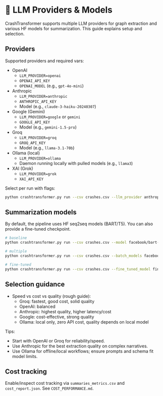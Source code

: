 # 🤖 LLM Providers & Models

CrashTransformer supports multiple LLM providers for graph extraction and various HF models for summarization. This guide explains setup and selection.

## Providers

Supported providers and required vars:

- OpenAI
  - `LLM_PROVIDER=openai`
  - `OPENAI_API_KEY`
  - `OPENAI_MODEL` (e.g., `gpt-4o-mini`)
- Anthropic
  - `LLM_PROVIDER=anthropic`
  - `ANTHROPIC_API_KEY`
  - Model (e.g., `claude-3-haiku-20240307`)
- Google (Gemini)
  - `LLM_PROVIDER=google` or `gemini`
  - `GOOGLE_API_KEY`
  - Model (e.g., `gemini-1.5-pro`)
- Groq
  - `LLM_PROVIDER=groq`
  - `GROQ_API_KEY`
  - Model (e.g., `llama-3.1-70b`)
- Ollama (local)
  - `LLM_PROVIDER=ollama`
  - Daemon running locally with pulled models (e.g., `llama3`)
- XAI (Grok)
  - `LLM_PROVIDER=grok`
  - `XAI_API_KEY`

Select per run with flags:

```bash
python crashtransformer.py run --csv crashes.csv --llm_provider anthropic --llm_model claude-3-haiku-20240307
```

## Summarization models

By default, the pipeline uses HF seq2seq models (BART/T5). You can also provide a fine-tuned checkpoint.

```bash
# baseline
python crashtransformer.py run --csv crashes.csv --model facebook/bart-base

# multiple
python crashtransformer.py run --csv crashes.csv --batch_models facebook/bart-base t5-base

# fine-tuned
python crashtransformer.py run --csv crashes.csv --fine_tuned_model fine_tuned_models/bart/final_model
```

## Selection guidance

- Speed vs cost vs quality (rough guide):
  - Groq: fastest, good cost, solid quality
  - OpenAI: balanced
  - Anthropic: highest quality, higher latency/cost
  - Google: cost-effective, strong quality
  - Ollama: local only, zero API cost, quality depends on local model

Tips:

- Start with OpenAI or Groq for reliability/speed.
- Use Anthropic for the best extraction quality on complex narratives.
- Use Ollama for offline/local workflows; ensure prompts and schema fit model limits.

## Cost tracking

Enable/inspect cost tracking via `summaries_metrics.csv` and `cost_report.json`. See `COST_PERFORMANCE.md`.
